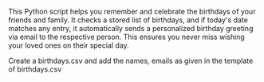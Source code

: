 This Python script helps you remember and celebrate the birthdays of your friends and family. It checks a stored list of birthdays, and if today's date matches any entry, it automatically sends a personalized birthday greeting via email to the respective person. This ensures you never miss wishing your loved ones on their special day.


Create a birthdays.csv and add the names, emails as given in the template of birthdays.csv
